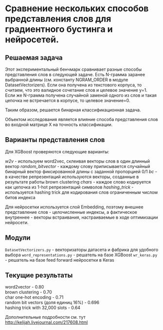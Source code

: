 # Сравнение нескольких способов представления слов для градиентного бустинга и нейросетей.

## Решаемая задача

Этот экспериментальный бенчмарк сравнивает разные способы представления слов
в следующей задаче. Есть N-грамма заранее выбранной длины (см. константу NGRAM_ORDER 
в модуле DatasetVectorizers). Если она получена из текстового корпуса, то считаем, что
это валидное сочетание слов и целевое значение y=1. Если же N-грамма получена случайной
заменой одного из слов и такая цепочка не встречается в корпусе, то целевое значение=0.

Таким образом, решается бинарная классификационная задача.

Объектом исследования является влияние способа представления слов во входной матрице X
на точность классификации.

## Варианты представления слов

Для XGBoost проверяются следующие варианты:

*w2v* - используем word2vec, склеивая векторы слов в один длинный вектор
*random_bitvector* - каждому слову приписывается случайный бинарный вектор фиксированной длины с заданной пропорцией 0/1
*bc* - в качестве репрезентаций используются векторы, созданные в результате работы brown clustering
*chars* - каждое слово кодируется как цепочка из 1-hot репрезентаций символов
*hashing_trick* - используется hashing trick для кодирования слов ограниченным числом битов индекса

Для нейросетки используется слой Embedding, поэтому внешнее представление слов - целочисленные
индексы, а фактическое внутреннее - векторы встраивания, настраиваемые в ходе оптимизации
нейросети.

## Модули

`DatasetVectorizers.py` - векторизаторы датасета и фабрика для удобного выбора
`word_representations.py` - решатель на базе XGBoost
`wr_keras.py` - решатель на базе feed forward нейросетки в Keras


## Текущие результаты

word2vector - 0.80  
brown clustering - 0.70  
char one-hot encoding - 0.71  
random bit vectors (доля единиц 16%) - 0.696  
hashing trick with 32,000 slots - 0.64  


Дополнительные подробности см. тут http://kelijah.livejournal.com/217608.html
